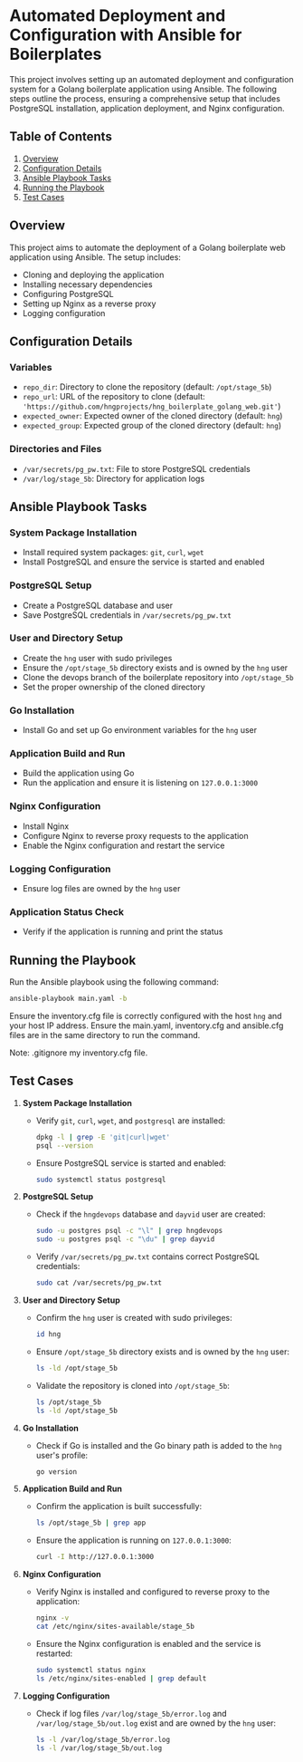 # Automated Deployment and Configuration with Ansible for Boilerplates

This project involves setting up an automated deployment and configuration system for a Golang boilerplate application using Ansible. The following steps outline the process, ensuring a comprehensive setup that includes PostgreSQL installation, application deployment, and Nginx configuration.

## Table of Contents

1. [Overview](#overview)
2. [Configuration Details](#configuration-details)
3. [Ansible Playbook Tasks](#ansible-playbook-tasks)
4. [Running the Playbook](#running-the-playbook)
5. [Test Cases](#test-cases)

## Overview

This project aims to automate the deployment of a Golang boilerplate web application using Ansible. The setup includes:
- Cloning and deploying the application
- Installing necessary dependencies
- Configuring PostgreSQL
- Setting up Nginx as a reverse proxy
- Logging configuration


## Configuration Details

### Variables

- `repo_dir`: Directory to clone the repository (default: `/opt/stage_5b`)
- `repo_url`: URL of the repository to clone (default: `'https://github.com/hngprojects/hng_boilerplate_golang_web.git'`)
- `expected_owner`: Expected owner of the cloned directory (default: `hng`)
- `expected_group`: Expected group of the cloned directory (default: `hng`)

### Directories and Files

- `/var/secrets/pg_pw.txt`: File to store PostgreSQL credentials
- `/var/log/stage_5b`: Directory for application logs

## Ansible Playbook Tasks

### System Package Installation
- Install required system packages: `git`, `curl`, `wget`
- Install PostgreSQL and ensure the service is started and enabled

### PostgreSQL Setup
- Create a PostgreSQL database and user
- Save PostgreSQL credentials in `/var/secrets/pg_pw.txt`

### User and Directory Setup
- Create the `hng` user with sudo privileges
- Ensure the `/opt/stage_5b` directory exists and is owned by the `hng` user
- Clone the devops branch of the boilerplate repository into `/opt/stage_5b`
- Set the proper ownership of the cloned directory

### Go Installation
- Install Go and set up Go environment variables for the `hng` user

### Application Build and Run
- Build the application using Go
- Run the application and ensure it is listening on `127.0.0.1:3000`

### Nginx Configuration
- Install Nginx
- Configure Nginx to reverse proxy requests to the application
- Enable the Nginx configuration and restart the service

### Logging Configuration
- Ensure log files are owned by the `hng` user

### Application Status Check
- Verify if the application is running and print the status

## Running the Playbook

Run the Ansible playbook using the following command:

```sh
ansible-playbook main.yaml -b
```

Ensure the inventory.cfg file is correctly configured with the host `hng` and your host IP address.
Ensure the main.yaml, inventory.cfg and ansible.cfg files are in the same directory to run the command.


Note: .gitignore my inventory.cfg file.

## Test Cases

1. **System Package Installation**
   - Verify `git`, `curl`, `wget`, and `postgresql` are installed:
     ```sh
     dpkg -l | grep -E 'git|curl|wget'
     psql --version
     ```
   - Ensure PostgreSQL service is started and enabled:
     ```sh
     sudo systemctl status postgresql
     ```

2. **PostgreSQL Setup**
   - Check if the `hngdevops` database and `dayvid` user are created:
     ```sh
     sudo -u postgres psql -c "\l" | grep hngdevops
     sudo -u postgres psql -c "\du" | grep dayvid
     ```
   - Verify `/var/secrets/pg_pw.txt` contains correct PostgreSQL credentials:
     ```sh
     sudo cat /var/secrets/pg_pw.txt
     ```

3. **User and Directory Setup**
   - Confirm the `hng` user is created with sudo privileges:
     ```sh
     id hng
     ```
   - Ensure `/opt/stage_5b` directory exists and is owned by the `hng` user:
     ```sh
     ls -ld /opt/stage_5b
     ```
   - Validate the repository is cloned into `/opt/stage_5b`:
     ```sh
     ls /opt/stage_5b
     ls -ld /opt/stage_5b
     ```

4. **Go Installation**
   - Check if Go is installed and the Go binary path is added to the `hng` user's profile:
     ```sh
     go version
     ```

5. **Application Build and Run**
   - Confirm the application is built successfully:
     ```sh
     ls /opt/stage_5b | grep app
     ```
   - Ensure the application is running on `127.0.0.1:3000`:
     ```sh
     curl -I http://127.0.0.1:3000
     ```

6. **Nginx Configuration**
   - Verify Nginx is installed and configured to reverse proxy to the application:
     ```sh
     nginx -v
     cat /etc/nginx/sites-available/stage_5b
     ```
   - Ensure the Nginx configuration is enabled and the service is restarted:
     ```sh
     sudo systemctl status nginx
     ls /etc/nginx/sites-enabled | grep default
     ```

7. **Logging Configuration**
   - Check if log files `/var/log/stage_5b/error.log` and `/var/log/stage_5b/out.log` exist and are owned by the `hng` user:
     ```sh
     ls -l /var/log/stage_5b/error.log
     ls -l /var/log/stage_5b/out.log
     ```
